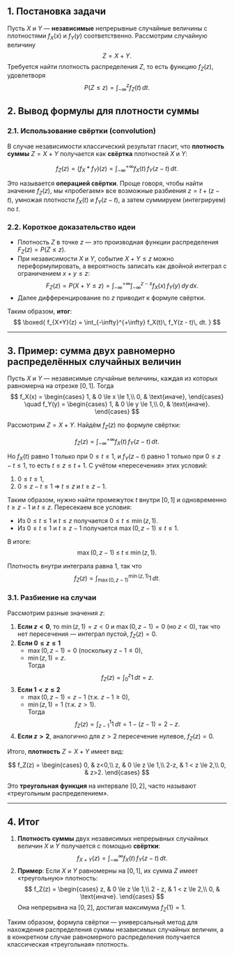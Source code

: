 

## 1. Постановка задачи

Пусть $X$ и $Y$ — **независимые** непрерывные случайные величины с плотностями $f_X(x)$ и $f_Y(y)$ соответственно. Рассмотрим случайную величину
$$
Z = X + Y.
$$
Требуется найти плотность распределения $Z$, то есть функцию $f_Z(z)$, удовлетворя
$$
P(Z \le z) = \int_{-\infty}^z f_Z(t)\, dt.
$$

## 2. Вывод формулы для плотности суммы

### 2.1. Использование свёртки (convolution)

В случае независимости классический результат гласит, что **плотность суммы** $Z = X + Y$ получается как **свёртка** плотностей $X$ и $Y$:

$$
f_Z(z) 
= (f_X * f_Y)(z) 
= \int_{-\infty}^{+\infty} f_X(t)\, f_Y(z - t)\, dt.
$$

Это называется **операцией свёртки**. Проще говоря, чтобы найти значение $f_Z(z)$, мы «пробегаем» все возможные разбиения $z = t + (z-t)$, умножая плотности $f_X(t)$ и $f_Y(z - t)$, а затем суммируем (интегрируем) по $t$.

### 2.2. Короткое доказательство идеи

- Плотность $Z$ в точке $z$ — это производная функции распределения $F_Z(z) = P(Z \le z)$.
- При независимости $X$ и $Y$, событие $X + Y \le z$ можно переформулировать, а вероятность записать как двойной интеграл с ограничением $x + y \le z$:
  $$
  F_Z(z)
  = P(X+Y \le z)
  = \int_{-\infty}^{+\infty}\int_{-\infty}^{z - x} f_X(x)\, f_Y(y)\, dy\, dx.
  $$
- Далее дифференцирование по $z$ приводит к формуле свёртки.

Таким образом, **итог**: 
$$
\boxed{
f_{X+Y}(z) = \int_{-\infty}^{+\infty} f_X(t)\, f_Y(z - t)\, dt.
}
$$

---

## 3. Пример: сумма двух равномерно распределённых случайных величин

Пусть $X$ и $Y$ — независимые случайные величины, каждая из которых равномерна на отрезке $[0,1]$. Тогда
$$
f_X(x) = 
\begin{cases}
1, & 0 \le x \le 1,\\
0, & \text{иначе},
\end{cases}
\quad
f_Y(y) =
\begin{cases}
1, & 0 \le y \le 1,\\
0, & \text{иначе}.
\end{cases}
$$

Рассмотрим $Z = X + Y$. Найдём $f_Z(z)$ по формуле свёртки:

$$
f_Z(z)
= \int_{-\infty}^{+\infty} f_X(t)\, f_Y(z - t)\, dt.
$$

Но $f_X(t)$ равно 1 только при $0 \le t \le 1$, и $f_Y(z - t)$ равно 1 только при $0 \le z - t \le 1$, то есть $t \le z \le t + 1$. С учётом «пересечения» этих условий:

1. $0 \le t \le 1$,
2. $0 \le z - t \le 1 \;\Longrightarrow\; t \le z \;\text{и}\; t \ge z - 1$.

Таким образом, нужно найти промежуток $t$ внутри $[0,1]$ и одновременно $t \ge z - 1$ и $t \le z$. Пересекаем все условия:

- Из $0 \le t \le 1$ и $t \le z$ получается $0 \le t \le \min(z, 1)$.
- Из $0 \le t \le 1$ и $t \ge z - 1$ получается $\max(0,\, z-1) \le t \le 1$.

В итоге:
$$
\max(0,\, z-1) \;\le\; t \;\le\; \min(z,\, 1).
$$

Плотность внутри интеграла равна 1, так что
$$
f_Z(z)
= \int_{\max(0,\, z-1)}^{\min(z,\, 1)} 1\, dt.
$$

### 3.1. Разбиение на случаи

Рассмотрим разные значения $z$:

1. **Если $z < 0$**, то $\min(z,1)=z<0$ и $\max(0,z-1)=0$ (но $z<0$), так что нет пересечения — интеграл пустой, $f_Z(z)=0$.
2. **Если $0 \le z \le 1$**  
   - $\max(0,z-1)=0$ (поскольку $z-1 \le 0$),
   - $\min(z,1)=z$.  
   Тогда
   $$
   f_Z(z) = \int_{0}^{z} 1\, dt = z.
   $$
3. **Если $1 < z \le 2$**  
   - $\max(0,z-1)=z-1$ (т.к. $z-1\ge0$),
   - $\min(z,1)=1$ (т.к. $z>1$).  
   Тогда
   $$
   f_Z(z) = \int_{z-1}^{1} 1\, dt = 1 - (z-1) = 2 - z.
   $$
4. **Если $z>2$**, аналогично для $z>2$ пересечение нулевое, $f_Z(z)=0$.

Итого, **плотность** $Z=X+Y$ имеет вид:

$$
f_Z(z) =
\begin{cases}
0, & z<0,\\
z, & 0 \le z \le 1,\\
2-z, & 1 < z \le 2,\\
0, & z>2.
\end{cases}
$$

Это **треугольная функция** на интервале $[0,2]$, часто называют «треугольным распределением».

---

## 4. Итог

1. **Плотность суммы** двух независимых непрерывных случайных величин $X$ и $Y$ получается с помощью **свёртки**:
   $$
   f_{X+Y}(z) 
   = \int_{-\infty}^{\infty} f_X(t)\, f_Y(z - t)\, dt.
   $$
2. **Пример**: Если $X$ и $Y$ равномерны на $[0,1]$, их сумма $Z$ имеет «треугольную» плотность:
   $$
   f_Z(z) =
   \begin{cases}
   z, & 0 \le z \le 1,\\
   2 - z, & 1 < z \le 2,\\
   0, & \text{иначе}.
   \end{cases}
   $$
   Она непрерывна на $[0,2]$, достигая максимума $f_Z(1)=1$.

Таким образом, формула свёртки — универсальный метод для нахождения распределения суммы независимых случайных величин, а в конкретном случае равномерного распределения получается классическая «треугольная» плотность.